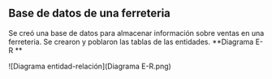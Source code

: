 ## Base de datos de una ferreteria

Se creó una base de datos para almacenar información sobre ventas en una ferreteria.
Se crearon y poblaron las tablas de las entidades.
**Diagrama E-R **

![Diagrama entidad-relación](Diagrama E-R.png)

